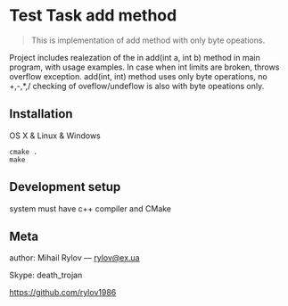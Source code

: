 # Test Task add method
> This is implementation of add method with only byte opeations.



Project includes realezation of the in add(int a, int b) method in main program,
with usage examples.
In case when int limits are broken, throws overflow exception.
add(int, int) method uses only byte operations, no +,-,*,/
checking of oveflow/undeflow is also with byte opeations only.



## Installation

OS X & Linux & Windows

```
cmake .
make

```


## Development setup

system must have c++ compiler and CMake

## Meta

author:
Mihail Rylov –– rylov@ex.ua

Skype: death_trojan

https://github.com/rylov1986
